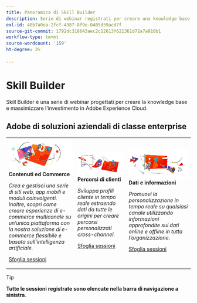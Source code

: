 ```yaml
---
title: Panoramica di Skill Builder
description: Serie di webinar registrati per creare una knowledge base e massimizzare l'investimento in Adobe Experience Cloud.
exl-id: 48b7a0ea-2fcf-4387-8f9e-0405d59acd7f
source-git-commit: 1792dc318643aec2c12613f621361d72a7a918b1
workflow-type: tm+mt
source-wordcount: '159'
ht-degree: 3%

---
```


# Skill Builder

Skill Builder è una serie di webinar progettati per creare la knowledge base e massimizzare l’investimento in Adobe Experience Cloud.

## Adobe di soluzioni aziendali di classe enterprise

<table>
<tr>
  <td>
    <img alt="Contenuti ed Commerce" src="assets/commerce.png" />
    <div>
      <strong>Contenuti ed Commerce</strong>
    </div>
    <p>
    <em>Crea e gestisci una serie di siti web, app mobili e moduli coinvolgenti. Inoltre, scopri come creare esperienze di e-commerce multicanale su un’unica piattaforma con la nostra soluzione di e-commerce flessibile e basata sull’intelligenza artificiale.</em>
    <p>
    <a href="https://experienceleague.adobe.com/docs/events/skill-builder-recordings/content-and-commerce/overview.html" class="spectrum-Button spectrum-Button--outline spectrum-Button--primary spectrum-Button--sizeM">
      <span class="spectrum-Button-label has-no-wrap has-text-weight-bold">Sfoglia sessioni</span>
    </a>
  </td>
  <td>
    <img alt="Percorsi di clienti" src="assets/customer-journey.png" />
    <div>
      <strong>Percorsi di clienti</strong>
    </div>
    <p>
    <em>Sviluppa profili cliente in tempo reale estraendo dati da tutte le origini per creare percorsi personalizzati cross-channel.</em>
    <p>
    <a href="https://experienceleague.adobe.com/docs/events/skill-builder-recordings/customer-journeys/overview.html" class="spectrum-Button spectrum-Button--outline spectrum-Button--primary spectrum-Button--sizeM">
      <span class="spectrum-Button-label has-no-wrap has-text-weight-bold">Sfoglia sessioni</span>
    </a>
  </td>
  <td>
    <img alt="Dati e informazioni" src="assets/data-insights.png" />
    <div>
      <strong>Dati e informazioni</strong>
    </div>
    <p>
    <em>Promuovi la personalizzazione in tempo reale su qualsiasi canale utilizzando informazioni approfondite sui dati online e offline in tutta l’organizzazione.</em>
    <p>
    <a href="https://experienceleague.adobe.com/docs/events/skill-builder-recordings/data-and-insights/overview.html" class="spectrum-Button spectrum-Button--outline spectrum-Button--primary spectrum-Button--sizeM">
      <span class="spectrum-Button-label has-no-wrap has-text-weight-bold">Sfoglia sessioni</span>
    </a>
  </td>  
</tr>
</table>

>[!TIP]
>
>**Tutte le sessioni registrate sono elencate nella barra di navigazione a sinistra**.
